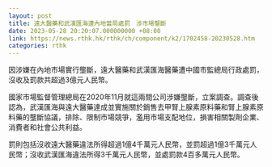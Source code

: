 ```yaml
---
layout: post
title: 遠大醫藥和武漢匯海遭內地當局處罰　涉市場壟斷
date: 2023-05-28 20:20:07.000000000 +08:00
link: https://news.rthk.hk/rthk/ch/component/k2/1702458-20230528.htm
categories: rthk
---
```


因涉嫌在內地市場實行壟斷，遠大醫藥和武漢匯海醫藥遭中國市監總局行政處罰，沒收及罰款共超過3億元人民幣。

國家市場監督管理總局在2020年11月就這兩間公司涉嫌壟斷，立案調查。調查後認為，武漢匯海與遠大醫藥達成並實施關於銷售去甲腎上腺素原料藥和腎上腺素原料藥的壟斷協議，排除、限制市場競爭，濫用市場支配地位，損害相關製劑企業、消費者和社會公共利益。

罰則包括沒收遠大醫藥違法所得超過1億4千萬元人民幣，並罰超過1億3千萬元人民幣；沒收武漢匯海違法所得3千萬元人民幣，並處罰款4百多萬元人民幣。
